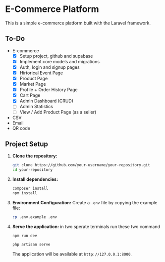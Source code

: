 # E-Commerce Platform

This is a simple e-commerce platform built with the Laravel framework.

## To-Do
- E-commerce  
    - [X] Setup project, github and supabase
    - [X] Implement core models and migrations
    - [X] Auth, login and signup pages
    - [X] Hirtorical Event Page
    - [X] Product Page
    - [X] Market Page
    - [X] Profile + Order History Page
    - [X] Cart Page
    - [X] Admin Dashboard (CRUD)
    - [ ] Admin Statistics 
    - [ ] View / Add Product Page (as a seller)
- CSV 
- Email 
- QR code 


## Project Setup

1.  **Clone the repository:**
    ```bash
    git clone https://github.com/your-username/your-repository.git
    cd your-repository
    ```

2.  **Install dependencies:**
    ```bash
    composer install
    npm install
    ```

3.  **Environment Configuration:**
    Create a `.env` file by copying the example file:
    ```bash
    cp .env.example .env
    ```

4.  **Serve the application:**
    in two sperate terminals run these two command
    ```bach
    npm run dev
    ```

    ```bash
    php artisan serve
    ```
    The application will be available at `http://127.0.0.1:8000`.

